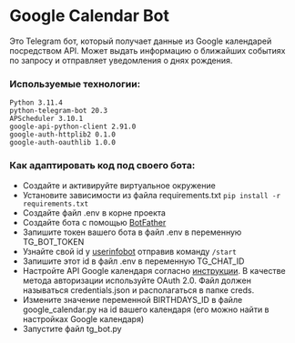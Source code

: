# Google Calendar Bot
Это Telegram бот, который получает данные из Google календарей посредством API. Может выдать информацию о ближайших событиях по запросу и отправляет уведомления о днях рождения.

### Используемые технологии:
```
Python 3.11.4
python-telegram-bot 20.3
APScheduler 3.10.1
google-api-python-client 2.91.0
google-auth-httplib2 0.1.0
google-auth-oauthlib 1.0.0
```

### Как адаптировать код под своего бота:
- Создайте и активируйте виртуальное окружение
- Установите зависимости из файла requirements.txt 
	 ``` pip install -r requirements.txt ```
- Создайте файл .env в корне проекта
- Создайте бота с помощью [BotFather](https://t.me/BotFather) 
- Запишите токен вашего бота в файл .env в переменную TG_BOT_TOKEN
- Узнайте свой id у [userinfobot](https://t.me/userinfobot) отправив команду ```/start```
- Запишите этот id в файл .env в переменную TG_CHAT_ID
- Настройте API Google календаря согласно [инструкции](https://developers.google.com/calendar/api/quickstart/python?hl=en). В качестве метода авторизации используйте OAuth 2.0. Файл должен называться credentials.json и располагаться в папке creds.
- Измените значение переменной BIRTHDAYS_ID в файле google_calendar.py на id вашего календаря (его можно найти в настройках Google календаря)
- Запустите файл tg_bot.py
